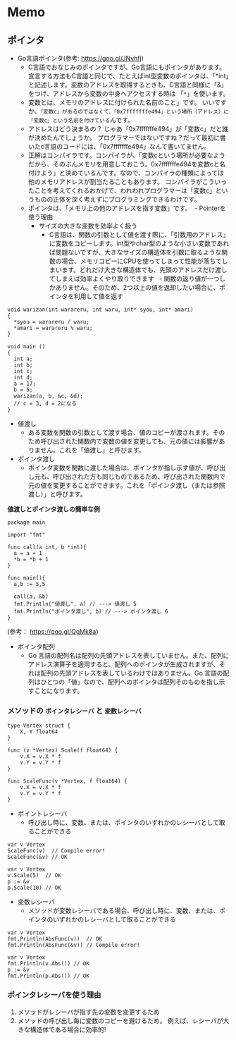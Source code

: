 
# Memo

## ポインタ
- Go言語ポインタ(参考: https://goo.gl/JNvhfj)
  - C言語でおなじみのポインタですが、Go言語にもポインタがあります。 宣言する方法もC言語と同じで、たとえばint型変数のポインタは、「*int」と記述します。変数のアドレスを取得するときも、C言語と同様に「&」をつけ、アドレスから変数の中身へアクセスする時は 「`*`」を使います。
  - 変数とは、メモリのアドレスに付けられた名前のこと」です。
いいですか、`「変数c」があるのではなくて、「0x7fffffffe494」という場所（アドレス）に「変数c」という名前を付けている`んです。
  - アドレスはどう決まるの？
じゃあ「0x7fffffffe494」が「変数c」だと誰が決めたんでしょうか。
プログラマーではないですね？だって最初に書いたc言語のコードには、「0x7fffffffe494」なんて書いてません。
  - 正解はコンパイラです。コンパイラが、「変数cという場所が必要なようだから、そのぶんメモリを用意しておこう。0x7fffffffe494を変数cと名付けよう」と決めているんです。なので、コンパイラの種類によっては他のメモリアドレスが割当たることもあります。
コンパイラがこういったことを考えてくれるおかげで、われわれプログラマーは「変数c」というものの正体を深く考えずにプログラミングできるわけです。
  - ポインタは、「メモリ上の他のアドレスを指す変数」です。
  - Pointerを使う理由
    - サイズの大きな変数を効率よく扱う
      - C言語は、関数の引数として値を渡す際に、「引数用のアドレス」に変数をコピーします。int型やchar型のような小さい変数であれば問題ないですが、大きなサイズの構造体を引数に取るような関数の場合、メモリコピーにCPUを使ってしまって性能が落ちてしまいます。どれだけ大きな構造体でも、先頭のアドレスだけ渡してしまえば効率よくやり取りできます
    - 関数の返り値が一つしかありません。そのため、2つ以上の値を返却したい場合に、ポインタを利用して値を返す
```
void warizan(int warareru, int waru, int* syou, int* amari)
{
  *syou = warareru / waru;
  *amari = warareru % waru;
}

void main ()
{
  int a;
  int b;
  int c;
  int d;
  a = 17;
  b = 5;
  warizan(a, b, &c, &d);
  // c = 3, d = 2になる
}
```

- 値渡し
  - ある変数を関数の引数として渡す場合、値のコピーが渡されます。そのため呼び出された関数内で変数の値を変更しても、元の値には影響がありません。これを「値渡し」と呼びます。  
- ポインタ渡し
  - ポインタ変数を関数に渡した場合は、ポインタが指し示す値が、呼び出し元も、呼び出された方も同じものであるため、呼び出された関数内で元の値を変更することができます。これを「ポインタ渡し（または参照渡し）」と呼びます。

**値渡しとポインタ渡しの簡単な例**
```
package main

import "fmt"

func call(a int, b *int){
  a = a + 1
  *b = *b + 1
}

func main(){
  a,b := 5,5

  call(a, &b)
  fmt.Println("値渡し", a) // ---> 値渡し 5
  fmt.Println("ポインタ渡し", b) // ---> ポインタ渡し 6
}
```


(参考： https://goo.gl/QgMk8a)


- ポインタ配列
  - Go 言語の配列名は配列の先頭アドレスを表していません。また、配列にアドレス演算子を適用すると、配列へのポインタが生成されますが、それは配列の先頭アドレスを表しているわけではありません。Go 言語の配列はひとつの「値」なので、配列へのポインタは配列そのものを指し示すことになります。


### メソッドの `ポインタレシーバ` と `変数レシーバ`

```
type Vertex struct {
	X, Y float64
}

func (v *Vertex) Scale(f float64) {
	v.X = v.X * f
	v.Y = v.Y * f
}

func ScaleFunc(v *Vertex, f float64) {
	v.X = v.X * f
	v.Y = v.Y * f
}

```

- ポイントレシーバ
  - 呼び出し時に、変数、または、ポインタのいずれかのレシーバとして取ることができる

```
var v Vertex
ScaleFunc(v)  // Compile error!
ScaleFunc(&v) // OK

var v Vertex
v.Scale(5)  // OK
p := &v
p.Scale(10) // OK
```

- 変数レシーバ
  - メソッドが変数レシーバである場合、呼び出し時に、変数、または、ポインタのいずれかのレシーバとして取ることができる

```
var v Vertex
fmt.Println(AbsFunc(v))  // OK
fmt.Println(AbsFunc(&v)) // Compile error!

var v Vertex
fmt.Println(v.Abs()) // OK
p := &v
fmt.Println(p.Abs()) // OK
```

### ポインタレシーバを使う理由

1. メソッドがレシーバが指す先の変数を変更するため
2. メソッドの呼び出し毎に変数のコピーを避けるため。 例えば、レシーバが大きな構造体である場合に効率的!
